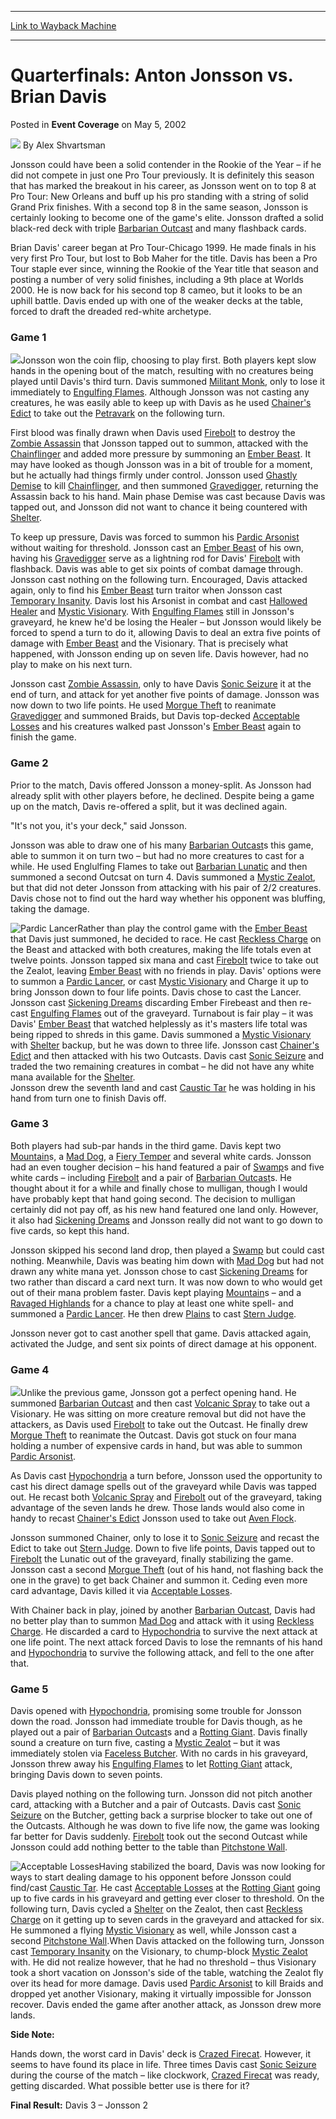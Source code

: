 
---
[Link to Wayback Machine](https://web.archive.org/web/20220120135259/https://magic.wizards.com/en/articles/archive/event-coverage/quarterfinals-anton-jonsson-vs-brian-davis-2002-05-05)

[_metadata_:author]:- "Alex Shvartsman"
[_metadata_:description]:- "Jonsson could have been a solid contender in the Rookie of the Year – if he did not compete in just one Pro Tour previously. It is definitely this season that has marked the breakout in his career, as Jonsson went on to top 8 at Pro Tour: New Orleans and buff up his pro standing with a string of solid Grand Prix finishes. With a second top 8 in the same season, Jonsson is"
[_metadata_:generator]:- "Drupal 7 (http://drupal.org)"
[_metadata_:node]:- "799281"
[_metadata_:publish_date]:- "2002-05-05"
[_metadata_:source]:- "div-main-content"
[_metadata_:title]:- "Quarterfinals: Anton Jonsson vs. Brian Davis"
[_metadata_:wayback_capture_timestamp]:- "2022-01-20 13:52:59"
[_metadata_:wayback_raw_url]:- "https://web.archive.org/web/20220120135259id_/https://magic.wizards.com/en/articles/archive/event-coverage/quarterfinals-anton-jonsson-vs-brian-davis-2002-05-05"
[_metadata_:wayback_url]:- "https://magic.wizards.com/en/articles/archive/event-coverage/quarterfinals-anton-jonsson-vs-brian-davis-2002-05-05"
---


Quarterfinals: Anton Jonsson vs. Brian Davis
============================================



 Posted in **Event Coverage**
 on May 5, 2002 






![](https://media.magic.wizards.com/styles/auth_small/public/images/person/authorpic_alexshvartsman.jpg)
By Alex Shvartsman











Jonsson could have been a solid contender in the Rookie of the Year – if he did not compete in just one Pro Tour previously. It is definitely this season that has marked the breakout in his career, as Jonsson went on to top 8 at Pro Tour: New Orleans and buff up his pro standing with a string of solid Grand Prix finishes. With a second top 8 in the same season, Jonsson is certainly looking to become one of the game's elite. Jonsson drafted a solid black-red deck with triple [Barbarian Outcast](https://gatherer.wizards.com/Pages/Card/Details.aspx?name=Barbarian+Outcast) and many flashback cards.

Brian Davis' career began at Pro Tour-Chicago 1999. He made finals in his very first Pro Tour, but lost to Bob Maher for the title. Davis has been a Pro Tour staple ever since, winning the Rookie of the Year title that season and posting a number of very solid finishes, including a 9th place at Worlds 2000. He is now back for his second top 8 cameo, but it looks to be an uphill battle. Davis ended up with one of the weaker decks at the table, forced to draft the dreaded red-white archetype.

### Game 1

![](https://media.magic.wizards.com/image_legacy_migration/sideboard/images/ptnice02/a731.jpg)Jonsson won the coin flip, choosing to play first. Both players kept slow hands in the opening bout of the match, resulting with no creatures being played until Davis's third turn. Davis summoned [Militant Monk](https://gatherer.wizards.com/Pages/Card/Details.aspx?name=Militant+Monk), only to lose it immediately to [Engulfing Flames](https://gatherer.wizards.com/Pages/Card/Details.aspx?name=Engulfing+Flames). Although Jonsson was not casting any creatures, he was easily able to keep up with Davis as he used [Chainer's Edict](https://gatherer.wizards.com/Pages/Card/Details.aspx?name=Chainer%27s+Edict) to take out the [Petravark](https://gatherer.wizards.com/Pages/Card/Details.aspx?name=Petravark) on the following turn.

First blood was finally drawn when Davis used [Firebolt](https://gatherer.wizards.com/Pages/Card/Details.aspx?name=Firebolt) to destroy the [Zombie Assassin](https://gatherer.wizards.com/Pages/Card/Details.aspx?name=Zombie+Assassin) that Jonsson tapped out to summon, attacked with the [Chainflinger](https://gatherer.wizards.com/Pages/Card/Details.aspx?name=Chainflinger) and added more pressure by summoning an [Ember Beast](https://gatherer.wizards.com/Pages/Card/Details.aspx?name=Ember+Beast). It may have looked as though Jonsson was in a bit of trouble for a moment, but he actually had things firmly under control. Jonsson used [Ghastly Demise](https://gatherer.wizards.com/Pages/Card/Details.aspx?name=Ghastly+Demise) to kill [Chainflinger](https://gatherer.wizards.com/Pages/Card/Details.aspx?name=Chainflinger), and then summoned [Gravedigger](https://gatherer.wizards.com/Pages/Card/Details.aspx?name=Gravedigger), returning the Assassin back to his hand. Main phase Demise was cast because Davis was tapped out, and Jonsson did not want to chance it being countered with [Shelter](https://gatherer.wizards.com/Pages/Card/Details.aspx?name=Shelter).

To keep up pressure, Davis was forced to summon his [Pardic Arsonist](https://gatherer.wizards.com/Pages/Card/Details.aspx?name=Pardic+Arsonist) without waiting for threshold. Jonsson cast an [Ember Beast](https://gatherer.wizards.com/Pages/Card/Details.aspx?name=Ember+Beast) of his own, having his [Gravedigger](https://gatherer.wizards.com/Pages/Card/Details.aspx?name=Gravedigger) serve as a lightning rod for Davis' [Firebolt](https://gatherer.wizards.com/Pages/Card/Details.aspx?name=Firebolt) with flashback. Davis was able to get six points of combat damage through. Jonsson cast nothing on the following turn. Encouraged, Davis attacked again, only to find his [Ember Beast](https://gatherer.wizards.com/Pages/Card/Details.aspx?name=Ember+Beast) turn traitor when Jonsson cast [Temporary Insanity](https://gatherer.wizards.com/Pages/Card/Details.aspx?name=Temporary+Insanity). Davis lost his Arsonist in combat and cast [Hallowed Healer](https://gatherer.wizards.com/Pages/Card/Details.aspx?name=Hallowed+Healer) and [Mystic Visionary](https://gatherer.wizards.com/Pages/Card/Details.aspx?name=Mystic+Visionary). With [Engulfing Flames](https://gatherer.wizards.com/Pages/Card/Details.aspx?name=Engulfing+Flames) still in Jonsson's graveyard, he knew he'd be losing the Healer – but Jonsson would likely be forced to spend a turn to do it, allowing Davis to deal an extra five points of damage with [Ember Beast](https://gatherer.wizards.com/Pages/Card/Details.aspx?name=Ember+Beast) and the Visionary. That is precisely what happened, with Jonsson ending up on seven life. Davis however, had no play to make on his next turn.

Jonsson cast [Zombie Assassin](https://gatherer.wizards.com/Pages/Card/Details.aspx?name=Zombie+Assassin), only to have Davis [Sonic Seizure](https://gatherer.wizards.com/Pages/Card/Details.aspx?name=Sonic+Seizure) it at the end of turn, and attack for yet another five points of damage. Jonsson was now down to two life points. He used [Morgue Theft](https://gatherer.wizards.com/Pages/Card/Details.aspx?name=Morgue+Theft) to reanimate [Gravedigger](https://gatherer.wizards.com/Pages/Card/Details.aspx?name=Gravedigger) and summoned Braids, but Davis top-decked [Acceptable Losses](https://gatherer.wizards.com/Pages/Card/Details.aspx?name=Acceptable+Losses) and his creatures walked past Jonsson's [Ember Beast](https://gatherer.wizards.com/Pages/Card/Details.aspx?name=Ember+Beast) again to finish the game.

### Game 2

Prior to the match, Davis offered Jonsson a money-split. As Jonsson had already split with other players before, he declined. Despite being a game up on the match, Davis re-offered a split, but it was declined again. 

"It's not you, it's your deck," said Jonsson.

Jonsson was able to draw one of his many [Barbarian Outcast](https://gatherer.wizards.com/Pages/Card/Details.aspx?name=Barbarian+Outcast)s this game, able to summon it on turn two – but had no more creatures to cast for a while. He used Englulfing Flames to take out [Barbarian Lunatic](https://gatherer.wizards.com/Pages/Card/Details.aspx?name=Barbarian+Lunatic) and then summoned a second Outcsat on turn 4. Davis summoned a [Mystic Zealot](https://gatherer.wizards.com/Pages/Card/Details.aspx?name=Mystic+Zealot), but that did not deter Jonsson from attacking with his pair of 2/2 creatures. Davis chose not to find out the hard way whether his opponent was bluffing, taking the damage. 

![Pardic Lancer](http://gatherer.wizards.com/Handlers/Image.ashx?type=card&name=Pardic+Lancer)Rather than play the control game with the [Ember Beast](https://gatherer.wizards.com/Pages/Card/Details.aspx?name=Ember+Beast) that Davis just summoned, he decided to race. He cast [Reckless Charge](https://gatherer.wizards.com/Pages/Card/Details.aspx?name=Reckless+Charge) on the Beast and attacked with both creatures, making the life totals even at twelve points. Jonsson tapped six mana and cast [Firebolt](https://gatherer.wizards.com/Pages/Card/Details.aspx?name=Firebolt) twice to take out the Zealot, leaving [Ember Beast](https://gatherer.wizards.com/Pages/Card/Details.aspx?name=Ember+Beast) with no friends in play. Davis' options were to summon a [Pardic Lancer](https://gatherer.wizards.com/Pages/Card/Details.aspx?name=Pardic+Lancer), or cast [Mystic Visionary](https://gatherer.wizards.com/Pages/Card/Details.aspx?name=Mystic+Visionary) and Charge it up to bring Jonsson down to four life points. Davis chose to cast the Lancer. Jonsson cast [Sickening Dreams](https://gatherer.wizards.com/Pages/Card/Details.aspx?name=Sickening+Dreams) discarding Ember Firebeast and then re-cast [Engulfing Flames](https://gatherer.wizards.com/Pages/Card/Details.aspx?name=Engulfing+Flames) out of the graveyard. Turnabout is fair play – it was Davis' [Ember Beast](https://gatherer.wizards.com/Pages/Card/Details.aspx?name=Ember+Beast) that watched helplessly as it's masters life total was being ripped to shreds in this game. Davis summoned a [Mystic Visionary](https://gatherer.wizards.com/Pages/Card/Details.aspx?name=Mystic+Visionary) with [Shelter](https://gatherer.wizards.com/Pages/Card/Details.aspx?name=Shelter) backup, but he was down to three life. Jonsson cast [Chainer's Edict](https://gatherer.wizards.com/Pages/Card/Details.aspx?name=Chainer%27s+Edict) and then attacked with his two Outcasts. Davis cast [Sonic Seizure](https://gatherer.wizards.com/Pages/Card/Details.aspx?name=Sonic+Seizure) and traded the two remaining creatures in combat – he did not have any white mana available for the [Shelter](https://gatherer.wizards.com/Pages/Card/Details.aspx?name=Shelter).   
 Jonsson drew the seventh land and cast [Caustic Tar](https://gatherer.wizards.com/Pages/Card/Details.aspx?name=Caustic+Tar) he was holding in his hand from turn one to finish Davis off.

### Game 3

Both players had sub-par hands in the third game. Davis kept two [Mountain](https://gatherer.wizards.com/Pages/Card/Details.aspx?name=Mountain)s, a [Mad Dog](https://gatherer.wizards.com/Pages/Card/Details.aspx?name=Mad+Dog), a [Fiery Temper](https://gatherer.wizards.com/Pages/Card/Details.aspx?name=Fiery+Temper) and several white cards. Jonsson had an even tougher decision – his hand featured a pair of [Swamp](https://gatherer.wizards.com/Pages/Card/Details.aspx?name=Swamp)s and five white cards – including [Firebolt](https://gatherer.wizards.com/Pages/Card/Details.aspx?name=Firebolt) and a pair of [Barbarian Outcast](https://gatherer.wizards.com/Pages/Card/Details.aspx?name=Barbarian+Outcast)s. He thought about it for a while and finally chose to mulligan, though I would have probably kept that hand going second. The decision to mulligan certainly did not pay off, as his new hand featured one land only. However, it also had [Sickening Dreams](https://gatherer.wizards.com/Pages/Card/Details.aspx?name=Sickening+Dreams) and Jonsson really did not want to go down to five cards, so kept this hand.

Jonsson skipped his second land drop, then played a [Swamp](https://gatherer.wizards.com/Pages/Card/Details.aspx?name=Swamp) but could cast nothing. Meanwhile, Davis was beating him down with [Mad Dog](https://gatherer.wizards.com/Pages/Card/Details.aspx?name=Mad+Dog) but had not drawn any white mana yet. Jonsson chose to cast [Sickening Dreams](https://gatherer.wizards.com/Pages/Card/Details.aspx?name=Sickening+Dreams) for two rather than discard a card next turn. It was now down to who would get out of their mana problem faster. Davis kept playing [Mountain](https://gatherer.wizards.com/Pages/Card/Details.aspx?name=Mountain)s – and a [Ravaged Highlands](https://gatherer.wizards.com/Pages/Card/Details.aspx?name=Ravaged+Highlands) for a chance to play at least one white spell- and summoned a [Pardic Lancer](https://gatherer.wizards.com/Pages/Card/Details.aspx?name=Pardic+Lancer). He then drew [Plains](https://gatherer.wizards.com/Pages/Card/Details.aspx?name=Plains) to cast [Stern Judge](https://gatherer.wizards.com/Pages/Card/Details.aspx?name=Stern+Judge). 

Jonsson never got to cast another spell that game. Davis attacked again, activated the Judge, and sent six points of direct damage at his opponent.

### Game 4

![](https://media.magic.wizards.com/image_legacy_migration/sideboard/images/ptnice02/a714.jpg)Unlike the previous game, Jonsson got a perfect opening hand. He summoned [Barbarian Outcast](https://gatherer.wizards.com/Pages/Card/Details.aspx?name=Barbarian+Outcast) and then cast [Volcanic Spray](https://gatherer.wizards.com/Pages/Card/Details.aspx?name=Volcanic+Spray) to take out a Visionary. He was sitting on more creature removal but did not have the attackers, as Davis used [Firebolt](https://gatherer.wizards.com/Pages/Card/Details.aspx?name=Firebolt) to take out the Outcast. He finally drew [Morgue Theft](https://gatherer.wizards.com/Pages/Card/Details.aspx?name=Morgue+Theft) to reanimate the Outcast. Davis got stuck on four mana holding a number of expensive cards in hand, but was able to summon [Pardic Arsonist](https://gatherer.wizards.com/Pages/Card/Details.aspx?name=Pardic+Arsonist). 

As Davis cast [Hypochondria](https://gatherer.wizards.com/Pages/Card/Details.aspx?name=Hypochondria) a turn before, Jonsson used the opportunity to cast his direct damage spells out of the graveyard while Davis was tapped out. He recast both [Volcanic Spray](https://gatherer.wizards.com/Pages/Card/Details.aspx?name=Volcanic+Spray) and [Firebolt](https://gatherer.wizards.com/Pages/Card/Details.aspx?name=Firebolt) out of the graveyard, taking advantage of the seven lands he drew. Those lands would also come in handy to recast [Chainer's Edict](https://gatherer.wizards.com/Pages/Card/Details.aspx?name=Chainer%27s+Edict) Jonsson used to take out [Aven Flock](https://gatherer.wizards.com/Pages/Card/Details.aspx?name=Aven+Flock). 

Jonsson summoned Chainer, only to lose it to [Sonic Seizure](https://gatherer.wizards.com/Pages/Card/Details.aspx?name=Sonic+Seizure) and recast the Edict to take out [Stern Judge](https://gatherer.wizards.com/Pages/Card/Details.aspx?name=Stern+Judge). Down to five life points, Davis tapped out to [Firebolt](https://gatherer.wizards.com/Pages/Card/Details.aspx?name=Firebolt) the Lunatic out of the graveyard, finally stabilizing the game. Jonsson cast a second [Morgue Theft](https://gatherer.wizards.com/Pages/Card/Details.aspx?name=Morgue+Theft) (out of his hand, not flashing back the one in the grave) to get back Chainer and summon it. Ceding even more card advantage, Davis killed it via [Acceptable Losses](https://gatherer.wizards.com/Pages/Card/Details.aspx?name=Acceptable+Losses). 

With Chainer back in play, joined by another [Barbarian Outcast](https://gatherer.wizards.com/Pages/Card/Details.aspx?name=Barbarian+Outcast), Davis had no better play than to summon [Mad Dog](https://gatherer.wizards.com/Pages/Card/Details.aspx?name=Mad+Dog) and attack with it using [Reckless Charge](https://gatherer.wizards.com/Pages/Card/Details.aspx?name=Reckless+Charge). He discarded a card to [Hypochondria](https://gatherer.wizards.com/Pages/Card/Details.aspx?name=Hypochondria) to survive the next attack at one life point. The next attack forced Davis to lose the remnants of his hand and [Hypochondria](https://gatherer.wizards.com/Pages/Card/Details.aspx?name=Hypochondria) to survive the following attack, and fell to the one after that.

### Game 5

Davis opened with [Hypochondria](https://gatherer.wizards.com/Pages/Card/Details.aspx?name=Hypochondria), promising some trouble for Jonsson down the road. Jonsson had immediate trouble for Davis though, as he played out a pair of [Barbarian Outcast](https://gatherer.wizards.com/Pages/Card/Details.aspx?name=Barbarian+Outcast)s and a [Rotting Giant](https://gatherer.wizards.com/Pages/Card/Details.aspx?name=Rotting+Giant). Davis finally sound a creature on turn five, casting a [Mystic Zealot](https://gatherer.wizards.com/Pages/Card/Details.aspx?name=Mystic+Zealot) – but it was immediately stolen via [Faceless Butcher](https://gatherer.wizards.com/Pages/Card/Details.aspx?name=Faceless+Butcher). With no cards in his graveyard, Jonsson threw away his [Engulfing Flames](https://gatherer.wizards.com/Pages/Card/Details.aspx?name=Engulfing+Flames) to let [Rotting Giant](https://gatherer.wizards.com/Pages/Card/Details.aspx?name=Rotting+Giant) attack, bringing Davis down to seven points.

Davis played nothing on the following turn. Jonsson did not pitch another card, attacking with a Butcher and a pair of Outcasts. Davis cast [Sonic Seizure](https://gatherer.wizards.com/Pages/Card/Details.aspx?name=Sonic+Seizure) on the Butcher, getting back a surprise blocker to take out one of the Outcasts. Although he was down to five life now, the game was looking far better for Davis suddenly. [Firebolt](https://gatherer.wizards.com/Pages/Card/Details.aspx?name=Firebolt) took out the second Outcast while Jonsson could add nothing better to the table than [Pitchstone Wall](https://gatherer.wizards.com/Pages/Card/Details.aspx?name=Pitchstone+Wall).

![Acceptable Losses](http://gatherer.wizards.com/Handlers/Image.ashx?type=card&name=Acceptable+Losses)Having stabilized the board, Davis was now looking for ways to start dealing damage to his opponent before Jonsson could find/cast [Caustic Tar](https://gatherer.wizards.com/Pages/Card/Details.aspx?name=Caustic+Tar). He cast [Acceptable Losses](https://gatherer.wizards.com/Pages/Card/Details.aspx?name=Acceptable+Losses) at the [Rotting Giant](https://gatherer.wizards.com/Pages/Card/Details.aspx?name=Rotting+Giant) going up to five cards in his graveyard and getting ever closer to threshold. On the following turn, Davis cycled a [Shelter](https://gatherer.wizards.com/Pages/Card/Details.aspx?name=Shelter) on the Zealot, then cast [Reckless Charge](https://gatherer.wizards.com/Pages/Card/Details.aspx?name=Reckless+Charge) on it getting up to seven cards in the graveyard and attacked for six. He summoned a flying [Mystic Visionary](https://gatherer.wizards.com/Pages/Card/Details.aspx?name=Mystic+Visionary) as well, while Jonsson cast a second [Pitchstone Wall](https://gatherer.wizards.com/Pages/Card/Details.aspx?name=Pitchstone+Wall).When Davis attacked on the following turn, Jonsson cast [Temporary Insanity](https://gatherer.wizards.com/Pages/Card/Details.aspx?name=Temporary+Insanity) on the Visionary, to chump-block [Mystic Zealot](https://gatherer.wizards.com/Pages/Card/Details.aspx?name=Mystic+Zealot) with. He did not realize however, that he had no threshold – thus Visionary took a short vacation on Jonsson's side of the table, watching the Zealot fly over its head for more damage. Davis used [Pardic Arsonist](https://gatherer.wizards.com/Pages/Card/Details.aspx?name=Pardic+Arsonist) to kill Braids and dropped yet another Visionary, making it virtually impossible for Jonsson recover. Davis ended the game after another attack, as Jonsson drew more lands.

**Side Note:**

Hands down, the worst card in Davis' deck is [Crazed Firecat](https://gatherer.wizards.com/Pages/Card/Details.aspx?name=Crazed+Firecat). However, it seems to have found its place in life. Three times Davis cast [Sonic Seizure](https://gatherer.wizards.com/Pages/Card/Details.aspx?name=Sonic+Seizure) during the course of the match – like clockwork, [Crazed Firecat](https://gatherer.wizards.com/Pages/Card/Details.aspx?name=Crazed+Firecat) was ready, getting discarded. What possible better use is there for it? 

**Final Result:** Davis 3 – Jonsson 2







